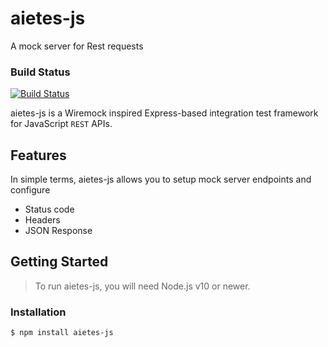 # aietes-js
A mock server for Rest requests

### Build Status
[![Build Status](https://travis-ci.com/dtobe/aietes-js.png)](https://travis-ci.com/dtobe/aietes-js)


aietes-js is a Wiremock inspired Express-based integration test framework for JavaScript `REST` APIs. 


## Features

In simple terms, aietes-js allows you to setup mock server endpoints and configure

- Status code
- Headers
- JSON Response


## Getting Started

>To run aietes-js, you will need Node.js v10 or newer.

### Installation 
```sh
$ npm install aietes-js
```
